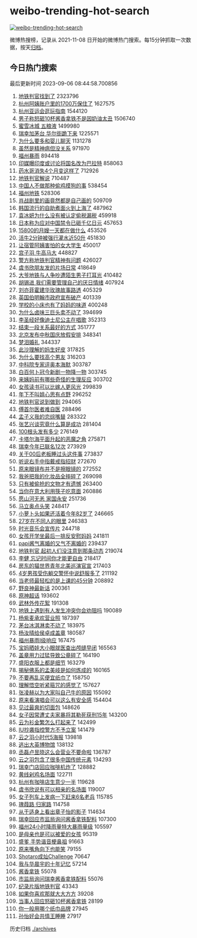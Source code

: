 # weibo-trending-hot-search

[![weibo-trending-hot-search](https://github.com/ameizi/weibo-trending-hot-search/actions/workflows/ci.yml/badge.svg)](https://github.com/ameizi/weibo-trending-hot-search/actions/workflows/ci.yml)

微博热搜榜，记录从 2021-11-08 日开始的微博热门搜索。每15分钟抓取一次数据，按天[归档](./archives)。

## 今日热门搜索

<!-- BEGIN --> 
最后更新时间 2023-09-06 08:44:58.700856 
1. [地铁判官找到了](https://s.weibo.com/weibo?q=%E5%9C%B0%E9%93%81%E5%88%A4%E5%AE%98%E6%89%BE%E5%88%B0%E4%BA%86&t=31&band_rank=12&Refer=top) 2323796
1. [杭州阿姨账户里的1700万保住了](https://s.weibo.com/weibo?q=%23%E6%9D%AD%E5%B7%9E%E9%98%BF%E5%A7%A8%E8%B4%A6%E6%88%B7%E9%87%8C%E7%9A%841700%E4%B8%87%E4%BF%9D%E4%BD%8F%E4%BA%86%23&t=31&band_rank=2&Refer=top) 1627575
1. [杭州亚运会逛玩指南](https://s.weibo.com/weibo?q=%23%E6%9D%AD%E5%B7%9E%E4%BA%9A%E8%BF%90%E4%BC%9A%E9%80%9B%E7%8E%A9%E6%8C%87%E5%8D%97%23&t=31&band_rank=3&Refer=top) 1544120
1. [男子称怒砸10杯酱香拿铁不是因奶油太丑](https://s.weibo.com/weibo?q=%23%E7%94%B7%E5%AD%90%E7%A7%B0%E6%80%92%E7%A0%B810%E6%9D%AF%E9%85%B1%E9%A6%99%E6%8B%BF%E9%93%81%E4%B8%8D%E6%98%AF%E5%9B%A0%E5%A5%B6%E6%B2%B9%E5%A4%AA%E4%B8%91%23&t=31&band_rank=12&Refer=top) 1506740
1. [蜜雪冰城 五粮液](https://s.weibo.com/weibo?q=%E8%9C%9C%E9%9B%AA%E5%86%B0%E5%9F%8E%20%E4%BA%94%E7%B2%AE%E6%B6%B2&t=31&band_rank=1&Refer=top) 1499980
1. [瑞幸加茅台 华尔街跪下来](https://s.weibo.com/weibo?q=%E7%91%9E%E5%B9%B8%E5%8A%A0%E8%8C%85%E5%8F%B0%20%E5%8D%8E%E5%B0%94%E8%A1%97%E8%B7%AA%E4%B8%8B%E6%9D%A5&t=31&band_rank=2&Refer=top) 1225571
1. [为什么要多和婴儿聊天](https://s.weibo.com/weibo?q=%23%E4%B8%BA%E4%BB%80%E4%B9%88%E8%A6%81%E5%A4%9A%E5%92%8C%E5%A9%B4%E5%84%BF%E8%81%8A%E5%A4%A9%23&t=31&band_rank=32&Refer=top) 1131278
1. [虽然是精神病但没关系](https://s.weibo.com/weibo?q=%E8%99%BD%E7%84%B6%E6%98%AF%E7%B2%BE%E7%A5%9E%E7%97%85%E4%BD%86%E6%B2%A1%E5%85%B3%E7%B3%BB&t=31&band_rank=4&Refer=top) 971970
1. [福州暴雨](https://s.weibo.com/weibo?q=%E7%A6%8F%E5%B7%9E%E6%9A%B4%E9%9B%A8&t=31&band_rank=7&Refer=top) 894418
1. [印媒曝印度或讨论将国名改为巴拉特](https://s.weibo.com/weibo?q=%23%E5%8D%B0%E5%AA%92%E6%9B%9D%E5%8D%B0%E5%BA%A6%E6%88%96%E8%AE%A8%E8%AE%BA%E5%B0%86%E5%9B%BD%E5%90%8D%E6%94%B9%E4%B8%BA%E5%B7%B4%E6%8B%89%E7%89%B9%23&t=31&band_rank=15&Refer=top) 858063
1. [药水哥消失4个月变这样了](https://s.weibo.com/weibo?q=%23%E8%8D%AF%E6%B0%B4%E5%93%A5%E6%B6%88%E5%A4%B14%E4%B8%AA%E6%9C%88%E5%8F%98%E8%BF%99%E6%A0%B7%E4%BA%86%23&t=31&band_rank=5&Refer=top) 712926
1. [地铁判官解说](https://s.weibo.com/weibo?q=%E5%9C%B0%E9%93%81%E5%88%A4%E5%AE%98%E8%A7%A3%E8%AF%B4&t=31&band_rank=6&Refer=top) 710487
1. [中国人不做那种偷鸡摸狗的事](https://s.weibo.com/weibo?q=%E4%B8%AD%E5%9B%BD%E4%BA%BA%E4%B8%8D%E5%81%9A%E9%82%A3%E7%A7%8D%E5%81%B7%E9%B8%A1%E6%91%B8%E7%8B%97%E7%9A%84%E4%BA%8B&t=31&band_rank=20&Refer=top) 538454
1. [福州地铁](https://s.weibo.com/weibo?q=%E7%A6%8F%E5%B7%9E%E5%9C%B0%E9%93%81&t=31&band_rank=30&Refer=top) 528306
1. [肖战剧里的画竟然都是自己画的](https://s.weibo.com/weibo?q=%23%E8%82%96%E6%88%98%E5%89%A7%E9%87%8C%E7%9A%84%E7%94%BB%E7%AB%9F%E7%84%B6%E9%83%BD%E6%98%AF%E8%87%AA%E5%B7%B1%E7%94%BB%E7%9A%84%23&t=31&band_rank=9&Refer=top) 509709
1. [韩国流行的自助煮面火到上海了](https://s.weibo.com/weibo?q=%23%E9%9F%A9%E5%9B%BD%E6%B5%81%E8%A1%8C%E7%9A%84%E8%87%AA%E5%8A%A9%E7%85%AE%E9%9D%A2%E7%81%AB%E5%88%B0%E4%B8%8A%E6%B5%B7%E4%BA%86%23&t=31&band_rank=8&Refer=top) 487962
1. [袁冰妍为什么没有被认定偷税漏税](https://s.weibo.com/weibo?q=%23%E8%A2%81%E5%86%B0%E5%A6%8D%E4%B8%BA%E4%BB%80%E4%B9%88%E6%B2%A1%E6%9C%89%E8%A2%AB%E8%AE%A4%E5%AE%9A%E5%81%B7%E7%A8%8E%E6%BC%8F%E7%A8%8E%23&t=31&band_rank=11&Refer=top) 459918
1. [日本称为应对中国禁令已砸千亿日元](https://s.weibo.com/weibo?q=%23%E6%97%A5%E6%9C%AC%E7%A7%B0%E4%B8%BA%E5%BA%94%E5%AF%B9%E4%B8%AD%E5%9B%BD%E7%A6%81%E4%BB%A4%E5%B7%B2%E7%A0%B8%E5%8D%83%E4%BA%BF%E6%97%A5%E5%85%83%23&t=31&band_rank=12&Refer=top) 457653
1. [15800的月嫂一天都在做什么](https://s.weibo.com/weibo?q=15800%E7%9A%84%E6%9C%88%E5%AB%82%E4%B8%80%E5%A4%A9%E9%83%BD%E5%9C%A8%E5%81%9A%E4%BB%80%E4%B9%88&t=31&band_rank=13&Refer=top) 453526
1. [活牛2分钟被强行灌水近50升](https://s.weibo.com/weibo?q=%23%E6%B4%BB%E7%89%9B2%E5%88%86%E9%92%9F%E8%A2%AB%E5%BC%BA%E8%A1%8C%E7%81%8C%E6%B0%B4%E8%BF%9150%E5%8D%87%23&t=31&band_rank=14&Refer=top) 451830
1. [让宿管阿姨害怕的女大学生](https://s.weibo.com/weibo?q=%23%E8%AE%A9%E5%AE%BF%E7%AE%A1%E9%98%BF%E5%A7%A8%E5%AE%B3%E6%80%95%E7%9A%84%E5%A5%B3%E5%A4%A7%E5%AD%A6%E7%94%9F%23&t=31&band_rank=34&Refer=top) 450017
1. [宫子羽 牛高马大](https://s.weibo.com/weibo?q=%E5%AE%AB%E5%AD%90%E7%BE%BD%20%E7%89%9B%E9%AB%98%E9%A9%AC%E5%A4%A7&t=31&band_rank=16&Refer=top) 448827
1. [警方称地铁判官精神有问题](https://s.weibo.com/weibo?q=%23%E8%AD%A6%E6%96%B9%E7%A7%B0%E5%9C%B0%E9%93%81%E5%88%A4%E5%AE%98%E7%B2%BE%E7%A5%9E%E6%9C%89%E9%97%AE%E9%A2%98%23&t=31&band_rank=10&Refer=top) 426027
1. [虞书欣朋友发的片场日常](https://s.weibo.com/weibo?q=%E8%99%9E%E4%B9%A6%E6%AC%A3%E6%9C%8B%E5%8F%8B%E5%8F%91%E7%9A%84%E7%89%87%E5%9C%BA%E6%97%A5%E5%B8%B8&t=31&band_rank=17&Refer=top) 418649
1. [大爷地铁与人争吵遭陌生男子打耳光](https://s.weibo.com/weibo?q=%23%E5%A4%A7%E7%88%B7%E5%9C%B0%E9%93%81%E4%B8%8E%E4%BA%BA%E4%BA%89%E5%90%B5%E9%81%AD%E9%99%8C%E7%94%9F%E7%94%B7%E5%AD%90%E6%89%93%E8%80%B3%E5%85%89%23&t=31&band_rank=31&Refer=top) 410482
1. [胡锡进 我们需要管理自己的厌日情绪](https://s.weibo.com/weibo?q=%E8%83%A1%E9%94%A1%E8%BF%9B%20%E6%88%91%E4%BB%AC%E9%9C%80%E8%A6%81%E7%AE%A1%E7%90%86%E8%87%AA%E5%B7%B1%E7%9A%84%E5%8E%8C%E6%97%A5%E6%83%85%E7%BB%AA&t=31&band_rank=13&Refer=top) 407924
1. [刘亦菲霍建华玫瑰故事路透](https://s.weibo.com/weibo?q=%23%E5%88%98%E4%BA%A6%E8%8F%B2%E9%9C%8D%E5%BB%BA%E5%8D%8E%E7%8E%AB%E7%91%B0%E6%95%85%E4%BA%8B%E8%B7%AF%E9%80%8F%23&t=31&band_rank=17&Refer=top) 405329
1. [英国伯明翰市政府宣布破产](https://s.weibo.com/weibo?q=%23%E8%8B%B1%E5%9B%BD%E4%BC%AF%E6%98%8E%E7%BF%B0%E5%B8%82%E6%94%BF%E5%BA%9C%E5%AE%A3%E5%B8%83%E7%A0%B4%E4%BA%A7%23&t=31&band_rank=14&Refer=top) 401339
1. [学校的小床也有了妈妈的味道](https://s.weibo.com/weibo?q=%23%E5%AD%A6%E6%A0%A1%E7%9A%84%E5%B0%8F%E5%BA%8A%E4%B9%9F%E6%9C%89%E4%BA%86%E5%A6%88%E5%A6%88%E7%9A%84%E5%91%B3%E9%81%93%23&t=31&band_rank=15&Refer=top) 400248
1. [为什么卤味三巨头卖不动了](https://s.weibo.com/weibo?q=%23%E4%B8%BA%E4%BB%80%E4%B9%88%E5%8D%A4%E5%91%B3%E4%B8%89%E5%B7%A8%E5%A4%B4%E5%8D%96%E4%B8%8D%E5%8A%A8%E4%BA%86%23&t=31&band_rank=16&Refer=top) 394699
1. [李圣经好像迪士尼公主在唱歌](https://s.weibo.com/weibo?q=%E6%9D%8E%E5%9C%A3%E7%BB%8F%E5%A5%BD%E5%83%8F%E8%BF%AA%E5%A3%AB%E5%B0%BC%E5%85%AC%E4%B8%BB%E5%9C%A8%E5%94%B1%E6%AD%8C&t=31&band_rank=20&Refer=top) 352313
1. [结束一段关系最好的方式](https://s.weibo.com/weibo?q=%E7%BB%93%E6%9D%9F%E4%B8%80%E6%AE%B5%E5%85%B3%E7%B3%BB%E6%9C%80%E5%A5%BD%E7%9A%84%E6%96%B9%E5%BC%8F&t=31&band_rank=40&Refer=top) 351777
1. [北京发布中秋国庆放假安排](https://s.weibo.com/weibo?q=%23%E5%8C%97%E4%BA%AC%E5%8F%91%E5%B8%83%E4%B8%AD%E7%A7%8B%E5%9B%BD%E5%BA%86%E6%94%BE%E5%81%87%E5%AE%89%E6%8E%92%23&t=31&band_rank=22&Refer=top) 348341
1. [梦泪婚礼](https://s.weibo.com/weibo?q=%E6%A2%A6%E6%B3%AA%E5%A9%9A%E7%A4%BC&t=31&band_rank=23&Refer=top) 344337
1. [此沙理解的妈生好皮](https://s.weibo.com/weibo?q=%E6%AD%A4%E6%B2%99%E7%90%86%E8%A7%A3%E7%9A%84%E5%A6%88%E7%94%9F%E5%A5%BD%E7%9A%AE&t=31&band_rank=24&Refer=top) 317825
1. [为什么要找高个男友](https://s.weibo.com/weibo?q=%E4%B8%BA%E4%BB%80%E4%B9%88%E8%A6%81%E6%89%BE%E9%AB%98%E4%B8%AA%E7%94%B7%E5%8F%8B&t=31&band_rank=25&Refer=top) 316203
1. [中科院专家评奥本海默](https://s.weibo.com/weibo?q=%23%E4%B8%AD%E7%A7%91%E9%99%A2%E4%B8%93%E5%AE%B6%E8%AF%84%E5%A5%A5%E6%9C%AC%E6%B5%B7%E9%BB%98%23&t=31&band_rank=17&Refer=top) 303787
1. [白百何卜冠今新剧一物降一物](https://s.weibo.com/weibo?q=%23%E7%99%BD%E7%99%BE%E4%BD%95%E5%8D%9C%E5%86%A0%E4%BB%8A%E6%96%B0%E5%89%A7%E4%B8%80%E7%89%A9%E9%99%8D%E4%B8%80%E7%89%A9%23&t=31&band_rank=21&Refer=top) 303745
1. [来姨妈前有哪些奇怪的生理反应](https://s.weibo.com/weibo?q=%23%E6%9D%A5%E5%A7%A8%E5%A6%88%E5%89%8D%E6%9C%89%E5%93%AA%E4%BA%9B%E5%A5%87%E6%80%AA%E7%9A%84%E7%94%9F%E7%90%86%E5%8F%8D%E5%BA%94%23&t=31&band_rank=22&Refer=top) 303702
1. [女孩读书可以比嫁人更风光](https://s.weibo.com/weibo?q=%23%E5%A5%B3%E5%AD%A9%E8%AF%BB%E4%B9%A6%E5%8F%AF%E4%BB%A5%E6%AF%94%E5%AB%81%E4%BA%BA%E6%9B%B4%E9%A3%8E%E5%85%89%23&t=31&band_rank=24&Refer=top) 299839
1. [年下不叫姐心思有点野](https://s.weibo.com/weibo?q=%E5%B9%B4%E4%B8%8B%E4%B8%8D%E5%8F%AB%E5%A7%90%E5%BF%83%E6%80%9D%E6%9C%89%E7%82%B9%E9%87%8E&t=31&band_rank=27&Refer=top) 296252
1. [地铁判官说到做到](https://s.weibo.com/weibo?q=%E5%9C%B0%E9%93%81%E5%88%A4%E5%AE%98%E8%AF%B4%E5%88%B0%E5%81%9A%E5%88%B0&t=31&band_rank=18&Refer=top) 294065
1. [傅首尔医者难自医](https://s.weibo.com/weibo?q=%23%E5%82%85%E9%A6%96%E5%B0%94%E5%8C%BB%E8%80%85%E9%9A%BE%E8%87%AA%E5%8C%BB%23&t=31&band_rank=44&Refer=top) 288496
1. [孟子义我的恋综嘴替](https://s.weibo.com/weibo?q=%23%E5%AD%9F%E5%AD%90%E4%B9%89%E6%88%91%E7%9A%84%E6%81%8B%E7%BB%BC%E5%98%B4%E6%9B%BF%23&t=31&band_rank=30&Refer=top) 283322
1. [张艺兴谈究竟什么算是成功](https://s.weibo.com/weibo?q=%E5%BC%A0%E8%89%BA%E5%85%B4%E8%B0%88%E7%A9%B6%E7%AB%9F%E4%BB%80%E4%B9%88%E7%AE%97%E6%98%AF%E6%88%90%E5%8A%9F&t=31&band_rank=19&Refer=top) 281404
1. [100根头发有多少](https://s.weibo.com/weibo?q=100%E6%A0%B9%E5%A4%B4%E5%8F%91%E6%9C%89%E5%A4%9A%E5%B0%91&t=31&band_rank=23&Refer=top) 276149
1. [卡塔尔海平面升起的恶魔之角](https://s.weibo.com/weibo?q=%E5%8D%A1%E5%A1%94%E5%B0%94%E6%B5%B7%E5%B9%B3%E9%9D%A2%E5%8D%87%E8%B5%B7%E7%9A%84%E6%81%B6%E9%AD%94%E4%B9%8B%E8%A7%92&t=31&band_rank=35&Refer=top) 275871
1. [瑞幸今年已联名12次](https://s.weibo.com/weibo?q=%23%E7%91%9E%E5%B9%B8%E4%BB%8A%E5%B9%B4%E5%B7%B2%E8%81%94%E5%90%8D12%E6%AC%A1%23&t=31&band_rank=25&Refer=top) 273929
1. [关于00后老板睡过头这件事](https://s.weibo.com/weibo?q=%E5%85%B3%E4%BA%8E00%E5%90%8E%E8%80%81%E6%9D%BF%E7%9D%A1%E8%BF%87%E5%A4%B4%E8%BF%99%E4%BB%B6%E4%BA%8B&t=31&band_rank=31&Refer=top) 273837
1. [听说右手中指戴戒指招财](https://s.weibo.com/weibo?q=%23%E5%90%AC%E8%AF%B4%E5%8F%B3%E6%89%8B%E4%B8%AD%E6%8C%87%E6%88%B4%E6%88%92%E6%8C%87%E6%8B%9B%E8%B4%A2%23&t=31&band_rank=26&Refer=top) 272670
1. [原来眼镜布并不是擦眼镜的](https://s.weibo.com/weibo?q=%23%E5%8E%9F%E6%9D%A5%E7%9C%BC%E9%95%9C%E5%B8%83%E5%B9%B6%E4%B8%8D%E6%98%AF%E6%93%A6%E7%9C%BC%E9%95%9C%E7%9A%84%23&t=31&band_rank=27&Refer=top) 272552
1. [我爸把我的化妆品全摔碎了](https://s.weibo.com/weibo?q=%23%E6%88%91%E7%88%B8%E6%8A%8A%E6%88%91%E7%9A%84%E5%8C%96%E5%A6%86%E5%93%81%E5%85%A8%E6%91%94%E7%A2%8E%E4%BA%86%23&t=31&band_rank=28&Refer=top) 269098
1. [只有被偷抢的文物才有遗憾](https://s.weibo.com/weibo?q=%E5%8F%AA%E6%9C%89%E8%A2%AB%E5%81%B7%E6%8A%A2%E7%9A%84%E6%96%87%E7%89%A9%E6%89%8D%E6%9C%89%E9%81%97%E6%86%BE&t=31&band_rank=47&Refer=top) 263400
1. [当你在意大利用筷子吃意面](https://s.weibo.com/weibo?q=%E5%BD%93%E4%BD%A0%E5%9C%A8%E6%84%8F%E5%A4%A7%E5%88%A9%E7%94%A8%E7%AD%B7%E5%AD%90%E5%90%83%E6%84%8F%E9%9D%A2&t=31&band_rank=31&Refer=top) 260886
1. [愿山河无恙 家国永安](https://s.weibo.com/weibo?q=%E6%84%BF%E5%B1%B1%E6%B2%B3%E6%97%A0%E6%81%99%20%E5%AE%B6%E5%9B%BD%E6%B0%B8%E5%AE%89&t=31&band_rank=29&Refer=top) 251736
1. [马立奥点头笑](https://s.weibo.com/weibo?q=%23%E9%A9%AC%E7%AB%8B%E5%A5%A5%E7%82%B9%E5%A4%B4%E7%AC%91%23&t=31&band_rank=35&Refer=top) 248417
1. [小萝卜头如果还活着今年82岁了](https://s.weibo.com/weibo?q=%23%E5%B0%8F%E8%90%9D%E5%8D%9C%E5%A4%B4%E5%A6%82%E6%9E%9C%E8%BF%98%E6%B4%BB%E7%9D%80%E4%BB%8A%E5%B9%B482%E5%B2%81%E4%BA%86%23&t=31&band_rank=36&Refer=top) 246665
1. [27岁在不同人的眼里](https://s.weibo.com/weibo?q=%2327%E5%B2%81%E5%9C%A8%E4%B8%8D%E5%90%8C%E4%BA%BA%E7%9A%84%E7%9C%BC%E9%87%8C%23&t=31&band_rank=30&Refer=top) 246383
1. [时光音乐会宣传片](https://s.weibo.com/weibo?q=%E6%97%B6%E5%85%89%E9%9F%B3%E4%B9%90%E4%BC%9A%E5%AE%A3%E4%BC%A0%E7%89%87&t=31&band_rank=37&Refer=top) 244718
1. [女孩开学坐最后一排反安慰妈妈](https://s.weibo.com/weibo?q=%23%E5%A5%B3%E5%AD%A9%E5%BC%80%E5%AD%A6%E5%9D%90%E6%9C%80%E5%90%8E%E4%B8%80%E6%8E%92%E5%8F%8D%E5%AE%89%E6%85%B0%E5%A6%88%E5%A6%88%23&t=31&band_rank=20&Refer=top) 241811
1. [papi酱气离婚的又气不离婚的](https://s.weibo.com/weibo?q=%23papi%E9%85%B1%E6%B0%94%E7%A6%BB%E5%A9%9A%E7%9A%84%E5%8F%88%E6%B0%94%E4%B8%8D%E7%A6%BB%E5%A9%9A%E7%9A%84%23&t=31&band_rank=32&Refer=top) 239437
1. [地铁判官 起初人们没注意到那条动态](https://s.weibo.com/weibo?q=%E5%9C%B0%E9%93%81%E5%88%A4%E5%AE%98%20%E8%B5%B7%E5%88%9D%E4%BA%BA%E4%BB%AC%E6%B2%A1%E6%B3%A8%E6%84%8F%E5%88%B0%E9%82%A3%E6%9D%A1%E5%8A%A8%E6%80%81&t=31&band_rank=39&Refer=top) 219074
1. [李健 忘记时间你才能更自由](https://s.weibo.com/weibo?q=%E6%9D%8E%E5%81%A5%20%E5%BF%98%E8%AE%B0%E6%97%B6%E9%97%B4%E4%BD%A0%E6%89%8D%E8%83%BD%E6%9B%B4%E8%87%AA%E7%94%B1&t=31&band_rank=29&Refer=top) 218417
1. [房东的猫世界青年北美巡演官宣](https://s.weibo.com/weibo?q=%23%E6%88%BF%E4%B8%9C%E7%9A%84%E7%8C%AB%E4%B8%96%E7%95%8C%E9%9D%92%E5%B9%B4%E5%8C%97%E7%BE%8E%E5%B7%A1%E6%BC%94%E5%AE%98%E5%AE%A3%23&t=31&band_rank=41&Refer=top) 217403
1. [4岁男孩受伤躺交警怀中说舒服多了](https://s.weibo.com/weibo?q=%234%E5%B2%81%E7%94%B7%E5%AD%A9%E5%8F%97%E4%BC%A4%E8%BA%BA%E4%BA%A4%E8%AD%A6%E6%80%80%E4%B8%AD%E8%AF%B4%E8%88%92%E6%9C%8D%E5%A4%9A%E4%BA%86%23&t=31&band_rank=40&Refer=top) 211192
1. [当老师最轻松的是上课的45分钟](https://s.weibo.com/weibo?q=%E5%BD%93%E8%80%81%E5%B8%88%E6%9C%80%E8%BD%BB%E6%9D%BE%E7%9A%84%E6%98%AF%E4%B8%8A%E8%AF%BE%E7%9A%8445%E5%88%86%E9%92%9F&t=31&band_rank=50&Refer=top) 208892
1. [野良神最新话](https://s.weibo.com/weibo?q=%E9%87%8E%E8%89%AF%E7%A5%9E%E6%9C%80%E6%96%B0%E8%AF%9D&t=31&band_rank=32&Refer=top) 200361
1. [原神超话](https://s.weibo.com/weibo?q=%E5%8E%9F%E7%A5%9E%E8%B6%85%E8%AF%9D&t=31&band_rank=45&Refer=top) 193602
1. [武林外传花絮](https://s.weibo.com/weibo?q=%E6%AD%A6%E6%9E%97%E5%A4%96%E4%BC%A0%E8%8A%B1%E7%B5%AE&t=31&band_rank=46&Refer=top) 191308
1. [地铁上遇到有人发生冲突你会劝阻吗](https://s.weibo.com/weibo?q=%23%E5%9C%B0%E9%93%81%E4%B8%8A%E9%81%87%E5%88%B0%E6%9C%89%E4%BA%BA%E5%8F%91%E7%94%9F%E5%86%B2%E7%AA%81%E4%BD%A0%E4%BC%9A%E5%8A%9D%E9%98%BB%E5%90%97%23&t=31&band_rank=33&Refer=top) 190089
1. [杨紫麦承欢营业照](https://s.weibo.com/weibo?q=%23%E6%9D%A8%E7%B4%AB%E9%BA%A6%E6%89%BF%E6%AC%A2%E8%90%A5%E4%B8%9A%E7%85%A7%23&t=31&band_rank=34&Refer=top) 187397
1. [茅台冰淇淋卖不动了](https://s.weibo.com/weibo?q=%23%E8%8C%85%E5%8F%B0%E5%86%B0%E6%B7%87%E6%B7%8B%E5%8D%96%E4%B8%8D%E5%8A%A8%E4%BA%86%23&t=31&band_rank=35&Refer=top) 183975
1. [杨汝晴给侯卓成盖章](https://s.weibo.com/weibo?q=%23%E6%9D%A8%E6%B1%9D%E6%99%B4%E7%BB%99%E4%BE%AF%E5%8D%93%E6%88%90%E7%9B%96%E7%AB%A0%23&t=31&band_rank=36&Refer=top) 180587
1. [福州暴雨I级响应](https://s.weibo.com/weibo?q=%23%E7%A6%8F%E5%B7%9E%E6%9A%B4%E9%9B%A8I%E7%BA%A7%E5%93%8D%E5%BA%94%23&t=31&band_rank=45&Refer=top) 167475
1. [宝妈晒娃大小眼就医查出颅缝早闭](https://s.weibo.com/weibo?q=%23%E5%AE%9D%E5%A6%88%E6%99%92%E5%A8%83%E5%A4%A7%E5%B0%8F%E7%9C%BC%E5%B0%B1%E5%8C%BB%E6%9F%A5%E5%87%BA%E9%A2%85%E7%BC%9D%E6%97%A9%E9%97%AD%23&t=31&band_rank=40&Refer=top) 165563
1. [盖章用力过猛导致公章碎了](https://s.weibo.com/weibo?q=%E7%9B%96%E7%AB%A0%E7%94%A8%E5%8A%9B%E8%BF%87%E7%8C%9B%E5%AF%BC%E8%87%B4%E5%85%AC%E7%AB%A0%E7%A2%8E%E4%BA%86&t=31&band_rank=37&Refer=top) 164190
1. [盛阳衣服上都是细节](https://s.weibo.com/weibo?q=%23%E7%9B%9B%E9%98%B3%E8%A1%A3%E6%9C%8D%E4%B8%8A%E9%83%BD%E6%98%AF%E7%BB%86%E8%8A%82%23&t=31&band_rank=37&Refer=top) 163279
1. [揭秘佛系的孟美岐是如何炼成的](https://s.weibo.com/weibo?q=%E6%8F%AD%E7%A7%98%E4%BD%9B%E7%B3%BB%E7%9A%84%E5%AD%9F%E7%BE%8E%E5%B2%90%E6%98%AF%E5%A6%82%E4%BD%95%E7%82%BC%E6%88%90%E7%9A%84&t=31&band_rank=38&Refer=top) 160165
1. [不要再乱买便宜纸巾了](https://s.weibo.com/weibo?q=%E4%B8%8D%E8%A6%81%E5%86%8D%E4%B9%B1%E4%B9%B0%E4%BE%BF%E5%AE%9C%E7%BA%B8%E5%B7%BE%E4%BA%86&t=31&band_rank=39&Refer=top) 158750
1. [理解悟空听紧箍咒的感觉了](https://s.weibo.com/weibo?q=%E7%90%86%E8%A7%A3%E6%82%9F%E7%A9%BA%E5%90%AC%E7%B4%A7%E7%AE%8D%E5%92%92%E7%9A%84%E6%84%9F%E8%A7%89%E4%BA%86&t=31&band_rank=48&Refer=top) 157627
1. [张凌赫以为大家叫自己牛的原因](https://s.weibo.com/weibo?q=%23%E5%BC%A0%E5%87%8C%E8%B5%AB%E4%BB%A5%E4%B8%BA%E5%A4%A7%E5%AE%B6%E5%8F%AB%E8%87%AA%E5%B7%B1%E7%89%9B%E7%9A%84%E5%8E%9F%E5%9B%A0%23&t=31&band_rank=40&Refer=top) 155092
1. [原来看演唱会可以这么有安全感](https://s.weibo.com/weibo?q=%23%E5%8E%9F%E6%9D%A5%E7%9C%8B%E6%BC%94%E5%94%B1%E4%BC%9A%E5%8F%AF%E4%BB%A5%E8%BF%99%E4%B9%88%E6%9C%89%E5%AE%89%E5%85%A8%E6%84%9F%23&t=31&band_rank=50&Refer=top) 154404
1. [见过最爽的切面包](https://s.weibo.com/weibo?q=%E8%A7%81%E8%BF%87%E6%9C%80%E7%88%BD%E7%9A%84%E5%88%87%E9%9D%A2%E5%8C%85&t=31&band_rank=42&Refer=top) 148626
1. [女子因常遭丈夫家暴将其勒死获刑15年](https://s.weibo.com/weibo?q=%23%E5%A5%B3%E5%AD%90%E5%9B%A0%E5%B8%B8%E9%81%AD%E4%B8%88%E5%A4%AB%E5%AE%B6%E6%9A%B4%E5%B0%86%E5%85%B6%E5%8B%92%E6%AD%BB%E8%8E%B7%E5%88%9115%E5%B9%B4%23&t=31&band_rank=41&Refer=top) 143200
1. [云为衫金繁怎么打起来了](https://s.weibo.com/weibo?q=%23%E4%BA%91%E4%B8%BA%E8%A1%AB%E9%87%91%E7%B9%81%E6%80%8E%E4%B9%88%E6%89%93%E8%B5%B7%E6%9D%A5%E4%BA%86%23&t=31&band_rank=42&Refer=top) 142499
1. [IU抄袭指控警方不予立案](https://s.weibo.com/weibo?q=%23IU%E6%8A%84%E8%A2%AD%E6%8C%87%E6%8E%A7%E8%AD%A6%E6%96%B9%E4%B8%8D%E4%BA%88%E7%AB%8B%E6%A1%88%23&t=31&band_rank=43&Refer=top) 141479
1. [云之羽小时代5海报](https://s.weibo.com/weibo?q=%23%E4%BA%91%E4%B9%8B%E7%BE%BD%E5%B0%8F%E6%97%B6%E4%BB%A35%E6%B5%B7%E6%8A%A5%23&t=31&band_rank=44&Refer=top) 139818
1. [逃出大英博物馆](https://s.weibo.com/weibo?q=%E9%80%83%E5%87%BA%E5%A4%A7%E8%8B%B1%E5%8D%9A%E7%89%A9%E9%A6%86&t=31&band_rank=45&Refer=top) 138132
1. [丞磊卢昱晓这么会营业不要命啦](https://s.weibo.com/weibo?q=%23%E4%B8%9E%E7%A3%8A%E5%8D%A2%E6%98%B1%E6%99%93%E8%BF%99%E4%B9%88%E4%BC%9A%E8%90%A5%E4%B8%9A%E4%B8%8D%E8%A6%81%E5%91%BD%E5%95%A6%23&t=31&band_rank=46&Refer=top) 136787
1. [云之羽包含了很多中国传统元素](https://s.weibo.com/weibo?q=%E4%BA%91%E4%B9%8B%E7%BE%BD%E5%8C%85%E5%90%AB%E4%BA%86%E5%BE%88%E5%A4%9A%E4%B8%AD%E5%9B%BD%E4%BC%A0%E7%BB%9F%E5%85%83%E7%B4%A0&t=31&band_rank=46&Refer=top) 134293
1. [瑞幸门店回应咖啡机炸了](https://s.weibo.com/weibo?q=%23%E7%91%9E%E5%B9%B8%E9%97%A8%E5%BA%97%E5%9B%9E%E5%BA%94%E5%92%96%E5%95%A1%E6%9C%BA%E7%82%B8%E4%BA%86%23&t=31&band_rank=47&Refer=top) 128882
1. [黄线剁鸡名场面](https://s.weibo.com/weibo?q=%E9%BB%84%E7%BA%BF%E5%89%81%E9%B8%A1%E5%90%8D%E5%9C%BA%E9%9D%A2&t=31&band_rank=49&Refer=top) 122711
1. [杭州有咖啡店生意少一半](https://s.weibo.com/weibo?q=%23%E6%9D%AD%E5%B7%9E%E6%9C%89%E5%92%96%E5%95%A1%E5%BA%97%E7%94%9F%E6%84%8F%E5%B0%91%E4%B8%80%E5%8D%8A%23&t=31&band_rank=40&Refer=top) 119628
1. [虞书欣说有可以相亲的名场面](https://s.weibo.com/weibo?q=%23%E8%99%9E%E4%B9%A6%E6%AC%A3%E8%AF%B4%E6%9C%89%E5%8F%AF%E4%BB%A5%E7%9B%B8%E4%BA%B2%E7%9A%84%E5%90%8D%E5%9C%BA%E9%9D%A2%23&t=31&band_rank=50&Refer=top) 119007
1. [女子列车上发病一下赶来6名老兵](https://s.weibo.com/weibo?q=%23%E5%A5%B3%E5%AD%90%E5%88%97%E8%BD%A6%E4%B8%8A%E5%8F%91%E7%97%85%E4%B8%80%E4%B8%8B%E8%B5%B6%E6%9D%A56%E5%90%8D%E8%80%81%E5%85%B5%23&t=31&band_rank=50&Refer=top) 115785
1. [瑰葭路 归家路](https://s.weibo.com/weibo?q=%E7%91%B0%E8%91%AD%E8%B7%AF%20%E5%BD%92%E5%AE%B6%E8%B7%AF&t=31&band_rank=46&Refer=top) 114758
1. [从于适身上看出章子怡的影子](https://s.weibo.com/weibo?q=%E4%BB%8E%E4%BA%8E%E9%80%82%E8%BA%AB%E4%B8%8A%E7%9C%8B%E5%87%BA%E7%AB%A0%E5%AD%90%E6%80%A1%E7%9A%84%E5%BD%B1%E5%AD%90&t=31&band_rank=48&Refer=top) 114634
1. [瑞幸回应市监局询问酱香拿铁配料](https://s.weibo.com/weibo?q=%23%E7%91%9E%E5%B9%B8%E5%9B%9E%E5%BA%94%E5%B8%82%E7%9B%91%E5%B1%80%E8%AF%A2%E9%97%AE%E9%85%B1%E9%A6%99%E6%8B%BF%E9%93%81%E9%85%8D%E6%96%99%23&t=31&band_rank=50&Refer=top) 107300
1. [福州24小时降雨量特大暴雨量级](https://s.weibo.com/weibo?q=%23%E7%A6%8F%E5%B7%9E24%E5%B0%8F%E6%97%B6%E9%99%8D%E9%9B%A8%E9%87%8F%E7%89%B9%E5%A4%A7%E6%9A%B4%E9%9B%A8%E9%87%8F%E7%BA%A7%23&t=31&band_rank=38&Refer=top) 105597
1. [是母亲也是可以被爱的女孩](https://s.weibo.com/weibo?q=%23%E6%98%AF%E6%AF%8D%E4%BA%B2%E4%B9%9F%E6%98%AF%E5%8F%AF%E4%BB%A5%E8%A2%AB%E7%88%B1%E7%9A%84%E5%A5%B3%E5%AD%A9%23&t=31&band_rank=44&Refer=top) 95319
1. [盛爹 手势谐音梗鼻祖](https://s.weibo.com/weibo?q=%E7%9B%9B%E7%88%B9%20%E6%89%8B%E5%8A%BF%E8%B0%90%E9%9F%B3%E6%A2%97%E9%BC%BB%E7%A5%96&t=31&band_rank=38&Refer=top) 91663
1. [原来嘴角向下也能笑](https://s.weibo.com/weibo?q=%E5%8E%9F%E6%9D%A5%E5%98%B4%E8%A7%92%E5%90%91%E4%B8%8B%E4%B9%9F%E8%83%BD%E7%AC%91&t=31&band_rank=49&Refer=top) 79155
1. [Shotaro成灿Challenge](https://s.weibo.com/weibo?q=%23Shotaro%E6%88%90%E7%81%BFChallenge%23&t=31&band_rank=32&Refer=top) 70647
1. [我与华晨宇的十年记忆](https://s.weibo.com/weibo?q=%23%E6%88%91%E4%B8%8E%E5%8D%8E%E6%99%A8%E5%AE%87%E7%9A%84%E5%8D%81%E5%B9%B4%E8%AE%B0%E5%BF%86%23&t=31&band_rank=49&Refer=top) 57214
1. [酱香拿铁](https://s.weibo.com/weibo?q=%E9%85%B1%E9%A6%99%E6%8B%BF%E9%93%81&t=31&band_rank=48&Refer=top) 55078
1. [市监局询问瑞幸酱香拿铁配料](https://s.weibo.com/weibo?q=%23%E5%B8%82%E7%9B%91%E5%B1%80%E8%AF%A2%E9%97%AE%E7%91%9E%E5%B9%B8%E9%85%B1%E9%A6%99%E6%8B%BF%E9%93%81%E9%85%8D%E6%96%99%23&t=31&band_rank=48&Refer=top) 55076
1. [纪录片版地铁判官](https://s.weibo.com/weibo?q=%E7%BA%AA%E5%BD%95%E7%89%87%E7%89%88%E5%9C%B0%E9%93%81%E5%88%A4%E5%AE%98&t=31&band_rank=49&Refer=top) 43343
1. [如果你喜欢那就大大方方](https://s.weibo.com/weibo?q=%E5%A6%82%E6%9E%9C%E4%BD%A0%E5%96%9C%E6%AC%A2%E9%82%A3%E5%B0%B1%E5%A4%A7%E5%A4%A7%E6%96%B9%E6%96%B9&t=31&band_rank=42&Refer=top) 39208
1. [当事人回应怒砸10杯酱香拿铁](https://s.weibo.com/weibo?q=%23%E5%BD%93%E4%BA%8B%E4%BA%BA%E5%9B%9E%E5%BA%94%E6%80%92%E7%A0%B810%E6%9D%AF%E9%85%B1%E9%A6%99%E6%8B%BF%E9%93%81%23&t=31&band_rank=45&Refer=top) 28199
1. [你一般用哪个纸巾品牌](https://s.weibo.com/weibo?q=%23%E4%BD%A0%E4%B8%80%E8%88%AC%E7%94%A8%E5%93%AA%E4%B8%AA%E7%BA%B8%E5%B7%BE%E5%93%81%E7%89%8C%23&t=31&band_rank=44&Refer=top) 27945
1. [孙怡好会共情王睡睡](https://s.weibo.com/weibo?q=%23%E5%AD%99%E6%80%A1%E5%A5%BD%E4%BC%9A%E5%85%B1%E6%83%85%E7%8E%8B%E7%9D%A1%E7%9D%A1%23&t=31&band_rank=44&Refer=top) 27917
<!-- END -->

历史归档 [./archives](./archives)

